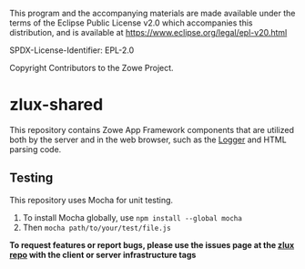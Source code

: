 This program and the accompanying materials are
made available under the terms of the Eclipse Public License v2.0 which accompanies
this distribution, and is available at https://www.eclipse.org/legal/epl-v20.html

SPDX-License-Identifier: EPL-2.0

Copyright Contributors to the Zowe Project.

# zlux-shared
This repository contains Zowe App Framework components that are utilized both by the server and in the web browser, such as the [Logger](https://docs.zowe.org/stable/extend/extend-desktop/mvd-logutility) and HTML parsing code.

## Testing

This repository uses Mocha for unit testing. 
1. To install Mocha globally, use `npm install --global mocha`
2. Then `mocha path/to/your/test/file.js`

**To request features or report bugs, please use the issues page at the [zlux repo](https://github.com/zowe/zlux/issues) with the client or server infrastructure tags**
